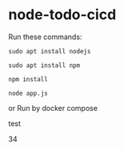 # node-todo-cicd

Run these commands:


`sudo apt install nodejs`


`sudo apt install npm`


`npm install`

`node app.js`

or Run by docker compose

test

34



